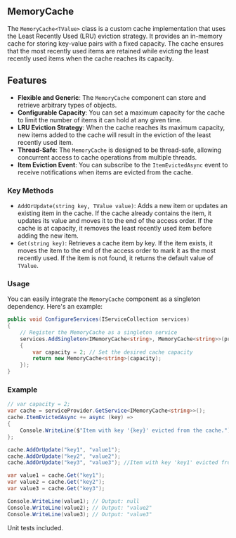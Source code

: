 ## MemoryCache<TValue>

The `MemoryCache<TValue>` class is a custom cache implementation that uses the Least Recently Used (LRU) eviction strategy. 
It provides an in-memory cache for storing key-value pairs with a fixed capacity.
The cache ensures that the most recently used items are retained while evicting the least recently used items when the cache reaches its capacity.

## Features

- **Flexible and Generic**: The `MemoryCache` component can store and retrieve arbitrary types of objects.
- **Configurable Capacity**: You can set a maximum capacity for the cache to limit the number of items it can hold at any given time.
- **LRU Eviction Strategy**: When the cache reaches its maximum capacity, new items added to the cache will result in the eviction of the least recently used item.
- **Thread-Safe**: The `MemoryCache` is designed to be thread-safe, allowing concurrent access to cache operations from multiple threads.
- **Item Eviction Event**: You can subscribe to the `ItemEvictedAsync` event to receive notifications when items are evicted from the cache.

### Key Methods

- `AddOrUpdate(string key, TValue value)`: Adds a new item or updates an existing item in the cache. If the cache already contains the item, it updates its value and moves it to the end of the access order. If the cache is at capacity, it removes the least recently used item before adding the new item.
- `Get(string key)`: Retrieves a cache item by key. If the item exists, it moves the item to the end of the access order to mark it as the most recently used. If the item is not found, it returns the default value of `TValue`.

### Usage

You can easily integrate the `MemoryCache` component as a singleton dependency. Here's an example:

```csharp
public void ConfigureServices(IServiceCollection services)
{
    // Register the MemoryCache as a singleton service
    services.AddSingleton<IMemoryCache<string>, MemoryCache<string>>(provider =>
    {
        var capacity = 2; // Set the desired cache capacity
        return new MemoryCache<string>(capacity);
    });
}
```

### Example

```csharp
// var capacity = 2;
var cache = serviceProvider.GetService<IMemoryCache<string>>();
cache.ItemEvictedAsync += async (key) =>
{
    Console.WriteLine($"Item with key '{key}' evicted from the cache.");
};

cache.AddOrUpdate("key1", "value1");
cache.AddOrUpdate("key2", "value2");
cache.AddOrUpdate("key3", "value3"); //Item with key 'key1' evicted from the cache.

var value1 = cache.Get("key1");
var value2 = cache.Get("key2");
var value3 = cache.Get("key3");

Console.WriteLine(value1); // Output: null
Console.WriteLine(value2); // Output: "value2"
Console.WriteLine(value3); // Output: "value3"
```

Unit tests included.
